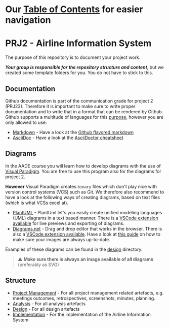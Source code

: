 # Our [Table of Contents](TableOfContents.md) for easier navigation

# PRJ2 - Airline Information System

The purpose of this repository is to document your project work.

***Your group is responsible for the repository structure and content***, but we created some template folders for you.
You do not have to stick to this.

## Documentation

Github documentation is part of the communication grade for project 2 (PRJ23). Therefore it is important to make sure to
write proper documentation and to write that in a format that can be rendered by Github.
Github supports a multitude of languages for this [purpose](https://github.com/github/markup), however you are only
allowed to use:

- [Markdown](https://www.markdownguide.org/) - Have a look at
  the [Github flavored markdown](https://docs.github.com/en/get-started/writing-on-github/getting-started-with-writing-and-formatting-on-github/basic-writing-and-formatting-syntax)
- [AsciiDoc](https://asciidoc-py.github.io/index.html) - Have a look at
  the [AsciiDoctor cheatsheet](https://docs.asciidoctor.org/asciidoc/latest/syntax-quick-reference/)

## Diagrams

In the AADE course you will learn how to develop diagrams with the use
of [Visual Paradigm](https://www.visual-paradigm.com/). You are free to use this program also for the diagrams for
project 2.

**However** Visual Paradigm creates `binary` files which don't play nice with version control systems (VCS) such as Git.
We therefore also recommend to have a look at the following ways of creating diagrams, based on text files (which is
what VCSs excel at).

- [PlantUML](https://plantuml.com/) - PlantUml let's you easily create unified modeling languages (UML) diagrams in a
  text based manner. There is
  a [VSCode extension available](https://marketplace.visualstudio.com/items?itemName=jebbs.plantuml) for live previews
  and exporting of diagrams.
- [Diagrams.net](https://app.diagrams.net/) - Drag and drop editor that works in the browser. There is also
  a [VSCode extension available](https://marketplace.visualstudio.com/items?itemName=hediet.vscode-drawio). Have a look
  at [this guide](https://github.com/philip-gai/github-drawio-demo) on how to make sure your images are always
  up-to-date.

Examples of these diagrams can be found in the [design](/design) directory.

> :warning: **Make sure there is always an image available of all diagrams** (preferably as SVG)

## Structure

- [Project Management](/project-management) - For all project management related artefacts, e.g. meetings outcomes,
  retrospectives, screenshots, minutes, planning.
- [Analysis](/analysis) - For all analysis artefacts
- [Design](/design) - For all design artefacts
- [Implementation](/implementation) - For the implementation of the Airline Information System